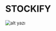# STOCKIFY 
 
![alt yazı][logo]

[logo]: https://raw.githubusercontent.com/icimidemirag/STOCKIFY/main/PROJE/bin/Debug/icon.ico "Stockify"


